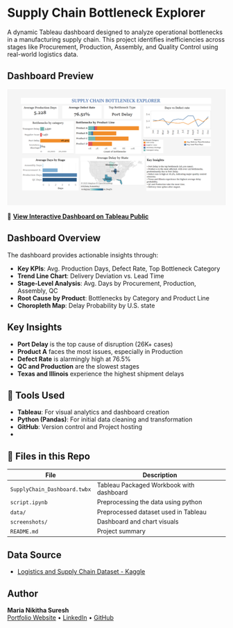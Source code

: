 # Supply Chain Bottleneck Explorer

A dynamic Tableau dashboard designed to analyze operational bottlenecks in a manufacturing supply chain. This project identifies inefficiencies across stages like Procurement, Production, Assembly, and Quality Control using real-world logistics data.

## Dashboard Preview

![Dashboard Screenshot](screenshots/supply_chain_dashboard.png)

🔗 **[View Interactive Dashboard on Tableau Public](https://public.tableau.com/app/profile/maria.nikitha.suresh/viz/Book1_17485785997010/Dashboard22)**


## Dashboard Overview

The dashboard provides actionable insights through:

- **Key KPIs**: Avg. Production Days, Defect Rate, Top Bottleneck Category  
- **Trend Line Chart**: Delivery Deviation vs. Lead Time  
- **Stage-Level Analysis**: Avg. Days by Procurement, Production, Assembly, QC  
- **Root Cause by Product**: Bottlenecks by Category and Product Line  
- **Choropleth Map**: Delay Probability by U.S. state  

## Key Insights

- **Port Delay** is the top cause of disruption (26K+ cases)
- **Product A** faces the most issues, especially in Production
- **Defect Rate** is alarmingly high at 76.5%
- **QC and Production** are the slowest stages
- **Texas and Illinois** experience the highest shipment delays

## 🧰 Tools Used

- **Tableau**: For visual analytics and dashboard creation  
- **Python (Pandas)**: For initial data cleaning and transformation  
- **GitHub**: Version control and Project hosting
- 
## 📁 Files in this Repo

| File                          | Description                                 |
|-------------------------------|---------------------------------------------|
| `SupplyChain_Dashboard.twbx`  | Tableau Packaged Workbook with dashboard    |
| `script.ipynb`                | Preprocessing the data using python         |
| `data/`                       | Preprocessed dataset used in Tableau        |
| `screenshots/`                | Dashboard and chart visuals                 |
| `README.md`                   | Project summary                             |

## Data Source

- [Logistics and Supply Chain Dataset - Kaggle](https://www.kaggle.com/datasets/datasetengineer/logistics-and-supply-chain-dataset)


## Author

**Maria Nikitha Suresh**  
[Portfolio Website](https://maria-nikitha-suresh.web.app/) • [LinkedIn](https://linkedin.com/in/maria-nikitha-588994242) • [GitHub](https://github.com/marianikitha01)

